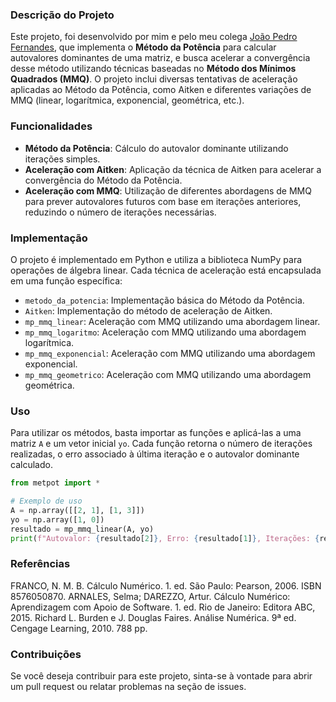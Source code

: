 
### Descrição do Projeto

Este projeto, foi desenvolvido por mim e pelo meu colega [João Pedro Fernandes](https://github.com/Joaof14), que implementa o **Método da Potência** para calcular autovalores dominantes de uma matriz, e busca acelerar a convergência desse método utilizando técnicas baseadas no **Método dos Mínimos Quadrados (MMQ)**. O projeto inclui diversas tentativas de aceleração aplicadas ao Método da Potência, como Aitken e diferentes variações de MMQ (linear, logarítmica, exponencial, geométrica, etc.).

### Funcionalidades

- **Método da Potência**: Cálculo do autovalor dominante utilizando iterações simples.
- **Aceleração com Aitken**: Aplicação da técnica de Aitken para acelerar a convergência do Método da Potência.
- **Aceleração com MMQ**: Utilização de diferentes abordagens de MMQ para prever autovalores futuros com base em iterações anteriores, reduzindo o número de iterações necessárias.

### Implementação

O projeto é implementado em Python e utiliza a biblioteca NumPy para operações de álgebra linear. Cada técnica de aceleração está encapsulada em uma função específica:

- `metodo_da_potencia`: Implementação básica do Método da Potência.
- `Aitken`: Implementação do método de aceleração de Aitken.
- `mp_mmq_linear`: Aceleração com MMQ utilizando uma abordagem linear.
- `mp_mmq_logaritmo`: Aceleração com MMQ utilizando uma abordagem logarítmica.
- `mp_mmq_exponencial`: Aceleração com MMQ utilizando uma abordagem exponencial.
- `mp_mmq_geometrico`: Aceleração com MMQ utilizando uma abordagem geométrica.

### Uso

Para utilizar os métodos, basta importar as funções e aplicá-las a uma matriz `A` e um vetor inicial `yo`. Cada função retorna o número de iterações realizadas, o erro associado à última iteração e o autovalor dominante calculado.

```python
from metpot import *

# Exemplo de uso
A = np.array([[2, 1], [1, 3]])
yo = np.array([1, 0])
resultado = mp_mmq_linear(A, yo)
print(f"Autovalor: {resultado[2]}, Erro: {resultado[1]}, Iterações: {resultado[0]}")
```

### Referências

FRANCO, N. M. B. Cálculo Numérico. 1. ed. São Paulo: Pearson, 2006. ISBN 8576050870.
ARNALES, Selma; DAREZZO, Artur. Cálculo Numérico: Aprendizagem com Apoio de Software. 1. ed. Rio de Janeiro: Editora ABC, 2015.
Richard L. Burden e J. Douglas Faires. Análise Numérica. 9ª ed. Cengage Learning, 2010.
788 pp.

### Contribuições

Se você deseja contribuir para este projeto, sinta-se à vontade para abrir um pull request ou relatar problemas na seção de issues.

